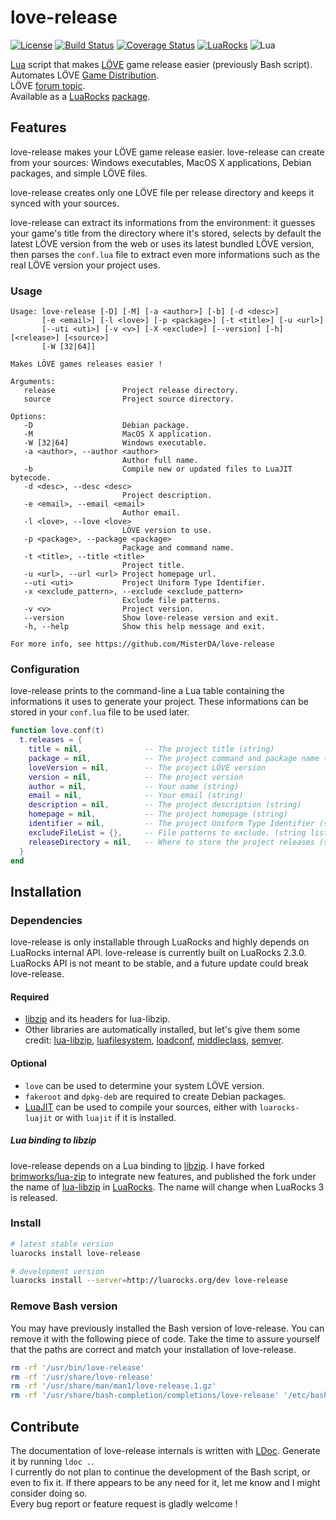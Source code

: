 # love-release
[![License](https://img.shields.io/badge/License-MIT-brightgreen.svg)](LICENSE)
[![Build Status](https://travis-ci.org/MisterDA/love-release.svg?branch=master)](https://travis-ci.org/MisterDA/love-release)
[![Coverage Status](https://coveralls.io/repos/github/MisterDA/love-release/badge.svg?branch=master)](https://coveralls.io/github/MisterDA/love-release?branch=master)
[![LuaRocks](https://img.shields.io/badge/LuaRocks-2.0.7-blue.svg)](https://luarocks.org/modules/rucikir/love-release)
![Lua](https://img.shields.io/badge/Lua-5.1%2C%20JIT-blue.svg)

[Lua][lua] script that makes [LÖVE][love] game release easier (previously
Bash script).  
Automates LÖVE [Game Distribution][game_dist].  
LÖVE [forum topic][forum_topic].  
Available as a [LuaRocks][luarocks] [package][package].

## Features
love-release makes your LÖVE game release easier. love-release can
create from your sources: Windows executables, MacOS X applications,
Debian packages, and simple LÖVE files.

love-release creates only one LÖVE file per release directory and
keeps it synced with your sources.

love-release can extract its informations from the environment: it
guesses your game's title from the directory where it's stored,
selects by default the latest LÖVE version from the web or uses its
latest bundled LÖVE version, then parses the `conf.lua` file to
extract even more informations such as the real LÖVE version your
project uses.

### Usage
```
Usage: love-release [-D] [-M] [-a <author>] [-b] [-d <desc>]
       [-e <email>] [-l <love>] [-p <package>] [-t <title>] [-u <url>]
       [--uti <uti>] [-v <v>] [-X <exclude>] [--version] [-h] [<release>] [<source>]
       [-W [32|64]]

Makes LÖVE games releases easier !

Arguments:
   release               Project release directory.
   source                Project source directory.

Options:
   -D                    Debian package.
   -M                    MacOS X application.
   -W [32|64]            Windows executable.
   -a <author>, --author <author>
                         Author full name.
   -b                    Compile new or updated files to LuaJIT bytecode.
   -d <desc>, --desc <desc>
                         Project description.
   -e <email>, --email <email>
                         Author email.
   -l <love>, --love <love>
                         LÖVE version to use.
   -p <package>, --package <package>
                         Package and command name.
   -t <title>, --title <title>
                         Project title.
   -u <url>, --url <url> Project homepage url.
   --uti <uti>           Project Uniform Type Identifier.
   -x <exclude_pattern>, --exclude <exclude_pattern>
                         Exclude file patterns.
   -v <v>                Project version.
   --version             Show love-release version and exit.
   -h, --help            Show this help message and exit.

For more info, see https://github.com/MisterDA/love-release
```

### Configuration
love-release prints to the command-line a Lua table containing the
informations it uses to generate your project. These informations can
be stored in your `conf.lua` file to be used later.

```lua
function love.conf(t)
  t.releases = {
    title = nil,              -- The project title (string)
    package = nil,            -- The project command and package name (string)
    loveVersion = nil,        -- The project LÖVE version
    version = nil,            -- The project version
    author = nil,             -- Your name (string)
    email = nil,              -- Your email (string)
    description = nil,        -- The project description (string)
    homepage = nil,           -- The project homepage (string)
    identifier = nil,         -- The project Uniform Type Identifier (string)
    excludeFileList = {},     -- File patterns to exclude. (string list)
    releaseDirectory = nil,   -- Where to store the project releases (string)
  }
end
```

## Installation

### Dependencies
love-release is only installable through LuaRocks and highly depends
on LuaRocks internal API. love-release is currently built on LuaRocks
2.3.0. LuaRocks API is not meant to be stable, and a future update
could break love-release.

#### Required
- [libzip][libzip] and its headers for lua-libzip.
- Other libraries are automatically installed, but let's give them
  some credit: [lua-libzip][lua-libzip], [luafilesystem][lfs],
  [loadconf][loadconf], [middleclass][middleclass], [semver][semver].

#### Optional
- `love` can be used to determine your system LÖVE version.
- `fakeroot` and `dpkg-deb` are required to create Debian packages.
- [LuaJIT][luajit] can be used to compile your sources, either with
  `luarocks-luajit` or with `luajit` if it is installed.

##### Lua binding to libzip

love-release depends on a Lua binding to [libzip][libzip]. I have
forked [brimworks/lua-zip][lua-zip] to integrate new features, and
published the fork under the name of [lua-libzip][lua-libzip] in
[LuaRocks][lua-libzip-rock]. The name will change when LuaRocks 3 is
released.

### Install

```sh
# latest stable version
luarocks install love-release

# development version
luarocks install --server=http://luarocks.org/dev love-release
```

### Remove Bash version
You may have previously installed the Bash version of
love-release. You can remove it with the following piece of code. Take
the time to assure yourself that the paths are correct and match your
installation of love-release.

```sh
rm -rf '/usr/bin/love-release'
rm -rf '/usr/share/love-release'
rm -rf '/usr/share/man/man1/love-release.1.gz'
rm -rf '/usr/share/bash-completion/completions/love-release' '/etc/bash_completion.d/love-release'
```

## Contribute
The documentation of love-release internals is written with [LDoc][ldoc].
Generate it by running `ldoc .`.  
I currently do not plan to continue the development of the Bash script,
or even to fix it. If there appears to be any need for it, let me know
and I might consider doing so.  
Every bug report or feature request is gladly welcome !

[forum_topic]: https://love2d.org/forums/viewtopic.php?t=75387
[game_dist]: https://www.love2d.org/wiki/Game_Distribution
[ldoc]: https://github.com/stevedonovan/LDoc
[lfs]: https://github.com/keplerproject/luafilesystem
[libzip]: http://www.nih.at/libzip/
[love]: https://www.love2d.org/
[lua]: http://www.lua.org/
[luajit]: http://luajit.org/
[luarocks]: https://luarocks.org/
[lua-zip]: https://github.com/brimworks/lua-zip
[lua-libzip]: https://github.com/misterda/lua-zip
[lua-libzip-rock]: https://luarocks.org/modules/rucikir/lua-libzip
[loadconf]: https://github.com/Alloyed/loadconf
[middleclass]: https://github.com/kikito/middleclass
[package]: https://luarocks.org/modules/rucikir/love-release
[semver]: https://github.com/kikito/semver.lua
